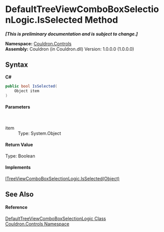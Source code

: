 # DefaultTreeViewComboBoxSelectionLogic.IsSelected Method 
 _**\[This is preliminary documentation and is subject to change.\]**_

**Namespace:**&nbsp;<a href="N_Couldron_Controls">Couldron.Controls</a><br />**Assembly:**&nbsp;Couldron (in Couldron.dll) Version: 1.0.0.0 (1.0.0.0)

## Syntax

**C#**<br />
``` C#
public bool IsSelected(
	Object item
)
```


#### Parameters
&nbsp;<dl><dt>item</dt><dd>Type: System.Object<br /></dd></dl>

#### Return Value
Type: Boolean

#### Implements
<a href="M_Couldron_Controls_ITreeViewComboBoxSelectionLogic_IsSelected">ITreeViewComboBoxSelectionLogic.IsSelected(Object)</a><br />

## See Also


#### Reference
<a href="T_Couldron_Controls_DefaultTreeViewComboBoxSelectionLogic">DefaultTreeViewComboBoxSelectionLogic Class</a><br /><a href="N_Couldron_Controls">Couldron.Controls Namespace</a><br />